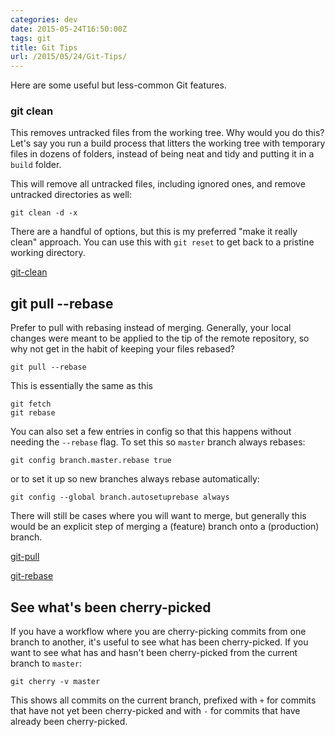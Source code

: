 ```yaml
---
categories: dev
date: 2015-05-24T16:50:00Z
tags: git
title: Git Tips
url: /2015/05/24/Git-Tips/
---
```


Here are some useful but less-common Git features.

### git clean

This removes untracked files from the working tree. Why would you do this? Let's say
you run a build process that litters the working tree with temporary files in
dozens of folders, instead of being neat and tidy and putting it in a ```build```
folder.

This will remove all untracked files, including ignored ones, and remove untracked
directories as well:

```
git clean -d -x
```

There are a handful of options, but this is my preferred "make it really clean"
approach. You can use this with ```git reset``` to get back to a pristine working
directory.

[git-clean](http://git-scm.com/docs/git-clean)

## git pull --rebase

Prefer to pull with rebasing instead of merging. Generally, your local changes
were meant to be applied to the tip of the remote repository, so why not get
in the habit of keeping your files rebased?

```
git pull --rebase
```

This is essentially the same as this

```
git fetch
git rebase
```

You can also set a few entries in config so that this happens without needing
the ```--rebase``` flag. To set this so ```master``` branch always rebases:

```
git config branch.master.rebase true
```

or to set it up so new branches always rebase automatically:

```
git config --global branch.autosetuprebase always
```

There will still be cases where you will want to merge, but generally this would
be an explicit step of merging a (feature) branch onto a (production) branch.

[git-pull](http://git-scm.com/docs/git-pull)

[git-rebase](http://git-scm.com/docs/git-rebase)

## See what's been cherry-picked

If you have a workflow where you are cherry-picking commits from one branch to
another, it's useful to see what has been cherry-picked. If you want to see what
has and hasn't been cherry-picked from the current branch to ```master```:

```
git cherry -v master
```

This shows all commits on the current branch, prefixed with ```+``` for commits
that have not yet been cherry-picked and with ```-``` for commits that have
already been cherry-picked.
